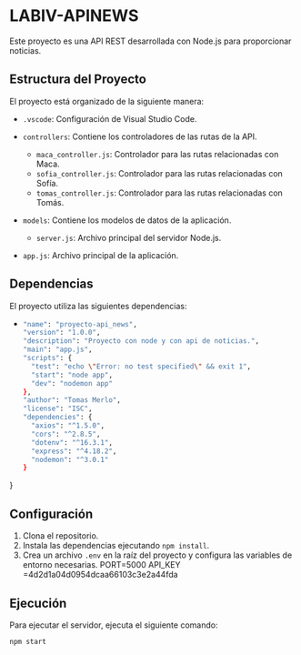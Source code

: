 # LABIV-APINEWS

Este proyecto es una API REST desarrollada con Node.js para proporcionar noticias.

## Estructura del Proyecto

El proyecto está organizado de la siguiente manera:

- `.vscode`: Configuración de Visual Studio Code.

- `controllers`: Contiene los controladores de las rutas de la API.
    * `maca_controller.js`: Controlador para las rutas relacionadas con Maca.
    * `sofia_controller.js`: Controlador para las rutas relacionadas con Sofía.
    * `tomas_controller.js`: Controlador para las rutas relacionadas con Tomás.

- `models`: Contiene los modelos de datos de la aplicación.
    * `server.js`: Archivo principal del servidor Node.js.

* `app.js`: Archivo principal de la aplicación.


## Dependencias

El proyecto utiliza las siguientes dependencias:

* ```bash {
  "name": "proyecto-api_news",
  "version": "1.0.0",
  "description": "Proyecto con node y con api de noticias.",
  "main": "app.js",
  "scripts": {
    "test": "echo \"Error: no test specified\" && exit 1",
    "start": "node app",
    "dev": "nodemon app"
  },
  "author": "Tomas Merlo",
  "license": "ISC",
  "dependencies": {
    "axios": "^1.5.0",
    "cors": "^2.8.5",
    "dotenv": "^16.3.1",
    "express": "^4.18.2",
    "nodemon": "^3.0.1"
  }
}



## Configuración

1.  Clona el repositorio.
2.  Instala las dependencias ejecutando `npm install`.
3.  Crea un archivo `.env` en la raíz del proyecto y configura las variables de entorno necesarias.
PORT=5000
API_KEY =4d2d1a04d0954dcaa66103c3e2a44fda

## Ejecución

Para ejecutar el servidor, ejecuta el siguiente comando:
```bash
npm start